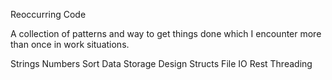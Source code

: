 Reoccurring Code

A collection of patterns and way to get things done which I encounter more than once in work situations.

Strings
Numbers
Sort
Data Storage
Design Structs
File IO
Rest
Threading
